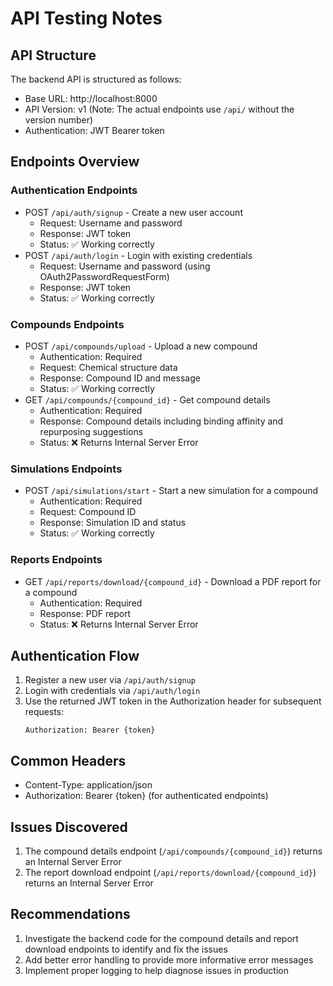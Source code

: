 # API Testing Notes

## API Structure
The backend API is structured as follows:
- Base URL: http://localhost:8000
- API Version: v1 (Note: The actual endpoints use `/api/` without the version number)
- Authentication: JWT Bearer token

## Endpoints Overview

### Authentication Endpoints
- POST `/api/auth/signup` - Create a new user account
  - Request: Username and password
  - Response: JWT token
  - Status: ✅ Working correctly
- POST `/api/auth/login` - Login with existing credentials
  - Request: Username and password (using OAuth2PasswordRequestForm)
  - Response: JWT token
  - Status: ✅ Working correctly

### Compounds Endpoints
- POST `/api/compounds/upload` - Upload a new compound
  - Authentication: Required
  - Request: Chemical structure data
  - Response: Compound ID and message
  - Status: ✅ Working correctly
- GET `/api/compounds/{compound_id}` - Get compound details
  - Authentication: Required
  - Response: Compound details including binding affinity and repurposing suggestions
  - Status: ❌ Returns Internal Server Error

### Simulations Endpoints
- POST `/api/simulations/start` - Start a new simulation for a compound
  - Authentication: Required
  - Request: Compound ID
  - Response: Simulation ID and status
  - Status: ✅ Working correctly

### Reports Endpoints
- GET `/api/reports/download/{compound_id}` - Download a PDF report for a compound
  - Authentication: Required
  - Response: PDF report
  - Status: ❌ Returns Internal Server Error

## Authentication Flow
1. Register a new user via `/api/auth/signup`
2. Login with credentials via `/api/auth/login`
3. Use the returned JWT token in the Authorization header for subsequent requests:
   ```
   Authorization: Bearer {token}
   ```

## Common Headers
- Content-Type: application/json
- Authorization: Bearer {token} (for authenticated endpoints)

## Issues Discovered
1. The compound details endpoint (`/api/compounds/{compound_id}`) returns an Internal Server Error
2. The report download endpoint (`/api/reports/download/{compound_id}`) returns an Internal Server Error

## Recommendations
1. Investigate the backend code for the compound details and report download endpoints to identify and fix the issues
2. Add better error handling to provide more informative error messages
3. Implement proper logging to help diagnose issues in production
